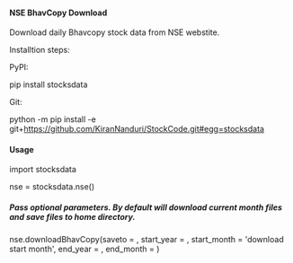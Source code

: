#### NSE BhavCopy Download

Download daily Bhavcopy stock data from NSE webstite.

Installtion steps:

PyPI:

pip install stocksdata

Git:

python -m pip install -e git+https://github.com/KiranNanduri/StockCode.git#egg=stocksdata

#### Usage

import stocksdata

nse = stocksdata.nse()


##### Pass optional parameters. By default will download current month files and  save files to home directory.

nse.downloadBhavCopy(saveto = <path>, start_year = <download start year>, start_month = 'download start month',
			end_year = <download end year>, end_month = <download end month>
			)
